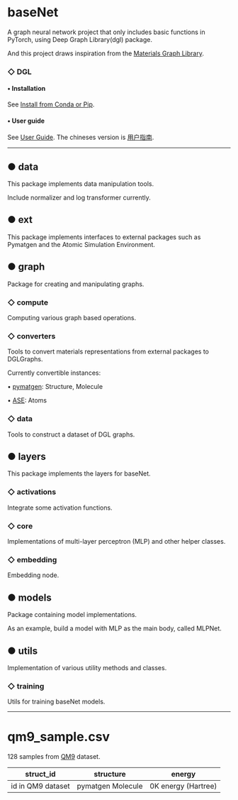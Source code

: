 # baseNet

A graph neural network project that only includes basic functions in PyTorch, using Deep Graph Library(dgl) package.

And this project draws inspiration from the [Materials Graph Library](https://github.com/materialsvirtuallab/matgl).

### ◇ DGL

#### • Installation

See [Install from Conda or Pip](https://www.dgl.ai/pages/start.html).

#### • User guide

See [User Guide](https://docs.dgl.ai/en/1.1.x/guide/index.html). The chineses version
is [用户指南](https://docs.dgl.ai/en/1.1.x/guide_cn/index.html).

---

## ● data

This package implements data manipulation tools.

Include normalizer and log transformer currently.

## ● ext

This package implements interfaces to external packages such as Pymatgen and the Atomic Simulation Environment.

## ● graph

Package for creating and manipulating graphs.

### ◇ compute

Computing various graph based operations.

### ◇ converters

Tools to convert materials representations from external packages to DGLGraphs.

Currently convertible instances:

• [pymatgen](https://pymatgen.org/pymatgen.html): Structure, Molecule

• [ASE](https://wiki.fysik.dtu.dk/ase/ase/ase.html): Atoms

### ◇ data

Tools to construct a dataset of DGL graphs.

## ● layers

This package implements the layers for baseNet.

### ◇ activations

Integrate some activation functions.

### ◇ core

Implementations of multi-layer perceptron (MLP) and other helper classes.

### ◇ embedding

Embedding node.

## ● models

Package containing model implementations.

As an example, build a model with MLP as the main body, called MLPNet.

## ● utils

Implementation of various utility methods and classes.

### ◇ training

Utils for training baseNet models.

---

# qm9_sample.csv

128 samples
from [QM9](https://figshare.com/collections/Quantum_chemistry_structures_and_properties_of_134_kilo_molecules/978904)
dataset.

struct_id | structure | energy
---|---|---
id in QM9 dataset|pymatgen Molecule| 0K energy (Hartree)